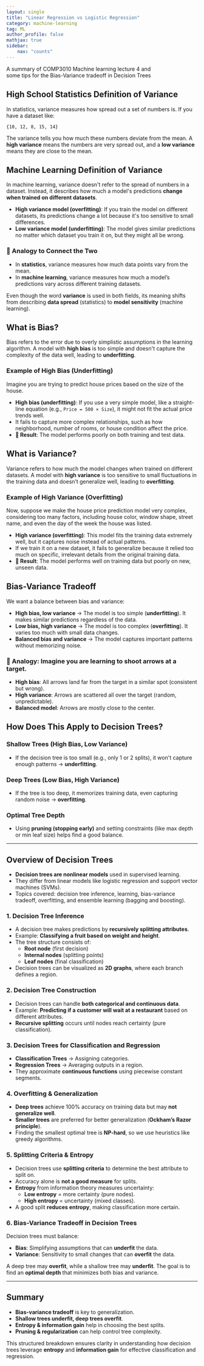 ```yaml
---
layout: single
title: "Linear Regression vs Logistic Regression"
category: machine-learning
tag: ML
author_profile: false
mathjax: true
sidebar:
    nav: "counts"
---
```


A summary of COMP3010 Machine learning lecture 4 and <br>
some tips for the Bias-Variance tradeoff in Decision Trees

## High School Statistics Definition of Variance
In statistics, variance measures how spread out a set of numbers is. If you have a dataset like:

```
{10, 12, 8, 15, 14}
```
The variance tells you how much these numbers deviate from the mean. A **high variance** means the numbers are very spread out, and a **low variance** means they are close to the mean.

## Machine Learning Definition of Variance
In machine learning, variance doesn't refer to the spread of numbers in a dataset. Instead, it describes how much a model's predictions **change when trained on different datasets**.

- **High variance model (overfitting)**: If you train the model on different datasets, its predictions change a lot because it's too sensitive to small differences.
- **Low variance model (underfitting)**: The model gives similar predictions no matter which dataset you train it on, but they might all be wrong.

### 📌 Analogy to Connect the Two
- In **statistics**, variance measures how much data points vary from the mean.
- In **machine learning**, variance measures how much a model’s predictions vary across different training datasets.

Even though the word **variance** is used in both fields, its meaning shifts from describing **data spread** (statistics) to **model sensitivity** (machine learning).

## What is Bias?
Bias refers to the error due to overly simplistic assumptions in the learning algorithm. A model with **high bias** is too simple and doesn't capture the complexity of the data well, leading to **underfitting**.

### Example of High Bias (Underfitting)
Imagine you are trying to predict house prices based on the size of the house.

- **High bias (underfitting)**: If you use a very simple model, like a straight-line equation (e.g., `Price = 500 × Size`), it might not fit the actual price trends well.
- It fails to capture more complex relationships, such as how neighborhood, number of rooms, or house condition affect the price.
- **🛑 Result**: The model performs poorly on both training and test data.

## What is Variance?
Variance refers to how much the model changes when trained on different datasets. A model with **high variance** is too sensitive to small fluctuations in the training data and doesn’t generalize well, leading to **overfitting**.

### Example of High Variance (Overfitting)
Now, suppose we make the house price prediction model very complex, considering too many factors, including house color, window shape, street name, and even the day of the week the house was listed.

- **High variance (overfitting)**: This model fits the training data extremely well, but it captures noise instead of actual patterns.
- If we train it on a new dataset, it fails to generalize because it relied too much on specific, irrelevant details from the original training data.
- **🛑 Result**: The model performs well on training data but poorly on new, unseen data.

## Bias-Variance Tradeoff
We want a balance between bias and variance:

- **High bias, low variance** → The model is too simple (**underfitting**). It makes similar predictions regardless of the data.
- **Low bias, high variance** → The model is too complex (**overfitting**). It varies too much with small data changes.
- **Balanced bias and variance** → The model captures important patterns without memorizing noise.

### 📌 Analogy: Imagine you are learning to shoot arrows at a target.

- **High bias**: All arrows land far from the target in a similar spot (consistent but wrong).
- **High variance**: Arrows are scattered all over the target (random, unpredictable).
- **Balanced model**: Arrows are mostly close to the center.

## How Does This Apply to Decision Trees?

### Shallow Trees (High Bias, Low Variance)
- If the decision tree is too small (e.g., only 1 or 2 splits), it won't capture enough patterns → **underfitting**.

### Deep Trees (Low Bias, High Variance)
- If the tree is too deep, it memorizes training data, even capturing random noise → **overfitting**.

### Optimal Tree Depth
- Using **pruning (stopping early)** and setting constraints (like max depth or min leaf size) helps find a good balance.

---

## Overview of Decision Trees

- **Decision trees are nonlinear models** used in supervised learning.
- They differ from linear models like logistic regression and support vector machines (SVMs).
- Topics covered: decision tree inference, learning, bias-variance tradeoff, overfitting, and ensemble learning (bagging and boosting).

### 1. Decision Tree Inference
- A decision tree makes predictions by **recursively splitting attributes**.
- Example: **Classifying a fruit based on weight and height**.
- The tree structure consists of:
  - **Root node** (first decision)
  - **Internal nodes** (splitting points)
  - **Leaf nodes** (final classification)
- Decision trees can be visualized as **2D graphs**, where each branch defines a region.

### 2. Decision Tree Construction
- Decision trees can handle **both categorical and continuous data**.
- Example: **Predicting if a customer will wait at a restaurant** based on different attributes.
- **Recursive splitting** occurs until nodes reach certainty (pure classification).

### 3. Decision Trees for Classification and Regression
- **Classification Trees** → Assigning categories.
- **Regression Trees** → Averaging outputs in a region.
- They approximate **continuous functions** using piecewise constant segments.

### 4. Overfitting & Generalization
- **Deep trees** achieve 100% accuracy on training data but may **not generalize well**.
- **Smaller trees** are preferred for better generalization (**Ockham’s Razor principle**).
- Finding the smallest optimal tree is **NP-hard**, so we use heuristics like greedy algorithms.

### 5. Splitting Criteria & Entropy
- Decision trees use **splitting criteria** to determine the best attribute to split on.
- Accuracy alone is **not a good measure** for splits.
- **Entropy** from information theory measures uncertainty:
  - **Low entropy** = more certainty (pure nodes).
  - **High entropy** = uncertainty (mixed classes).
- A good split **reduces entropy**, making classification more certain.

### 6. Bias-Variance Tradeoff in Decision Trees
Decision trees must balance:

- **Bias**: Simplifying assumptions that can **underfit** the data.
- **Variance**: Sensitivity to small changes that can **overfit** the data.

A deep tree may **overfit**, while a shallow tree may **underfit**. The goal is to find an **optimal depth** that minimizes both bias and variance.

---

## Summary
- **Bias-variance tradeoff** is key to generalization.
- **Shallow trees underfit, deep trees overfit**.
- **Entropy & information gain** help in choosing the best splits.
- **Pruning & regularization** can help control tree complexity.

This structured breakdown ensures clarity in understanding how decision trees leverage **entropy** and **information gain** for effective classification and regression.



